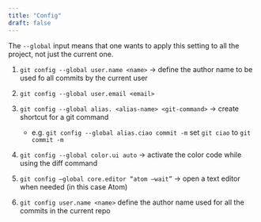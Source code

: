 ```yaml
---
title: "Config"
draft: false
---
```


The `--global` input means that one wants to apply this setting to all the project, not just the current one.

1.  `git config --global user.name <name>` -> define the author name to be used fo all commits by the current user

2.  `git config --global user.email <email>`

3.  `git config --global alias. <alias-name> <git-command>` -> create shortcut for a git command

    -   e.g. `git config --global alias.ciao commit -m` set `git ciao` to `git commit -m`

4.  `git config --global color.ui auto` -> activate the color code while using the diff command

5.  `git config —global core.editor “atom —wait”` -> open a text editor when needed (in this case Atom)

6.  `git config user.name <name>` define the author name used for all the commits in the current repo
